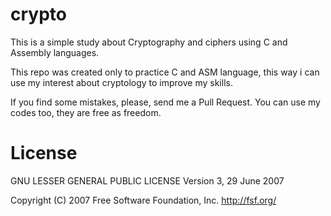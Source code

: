 # crypto

This is a simple study about Cryptography and ciphers using C and Assembly languages.

This repo was created only to practice C and ASM language, this way i can use my interest about cryptology to improve my skills.

If you find some mistakes, please, send me a Pull Request. You can use my codes too, they are free as freedom.

# License

GNU LESSER GENERAL PUBLIC LICENSE
                       Version 3, 29 June 2007

 Copyright (C) 2007 Free Software Foundation, Inc. <http://fsf.org/>



